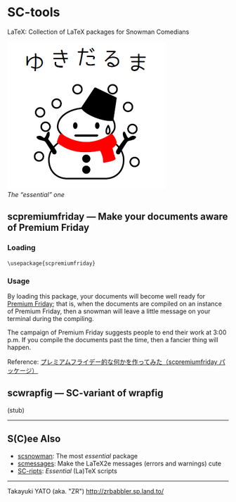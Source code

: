 SC-tools
========

LaTeX: Collection of LaTeX packages for Snowman Comedians

![NICE!](https://raw.githubusercontent.com/zr-tex8r/SC-tools/images/essence-1.png)  
*The “essential” one*


scpremiumfriday ― Make your documents aware of Premium Friday
--------------------------------------------------------------

### Loading

    \usepackage{scpremiumfriday}

### Usage

By loading this package, your documents will become well ready for
[Premium Friday]; that is, when the documents are compiled on an
instance of Premium Friday, then a snowman will leave a little
message on your terminal during the compiling.

[Premium Friday]: https://en.wikipedia.org/wiki/Premium_Friday

The campaign of Premium Friday suggests people to end their work
at 3:00 p.m. If you compile the documents past the time, then a
fancier thing will happen.

Reference:
[プレミアムフライデー的な何かを作ってみた（scpremiumfriday パッケージ）](http://d.hatena.ne.jp/zrbabbler/20170324/1490318527)

scwrapfig ― SC-variant of wrapfig
----------------------------------

(stub)

--------------------

S(C)ee Also
-----------

  * [scsnowman]: The most *essential* package
  * [scmessages]: Make the LaTeX2e messages (errors and warnings) cute
  * [SC-ripts]: *Essential* (La)TeX scripts

[scsnowman]: https://github.com/aminophen/scsnowman
[scmessages]: https://github.com/wtsnjp/scmessages
[SC-ripts]: https://github.com/zr-tex8r/SC-ripts

--------------------
Takayuki YATO (aka. "ZR") 
http://zrbabbler.sp.land.to/
